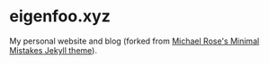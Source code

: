 # eigenfoo.xyz

My personal website and blog (forked from [Michael Rose's Minimal Mistakes Jekyll
theme](https://github.com/mmistakes/minimal-mistakes)).
